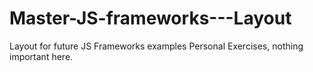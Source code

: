 # Master-JS-frameworks---Layout
Layout for future JS Frameworks examples
Personal Exercises, nothing important here.
